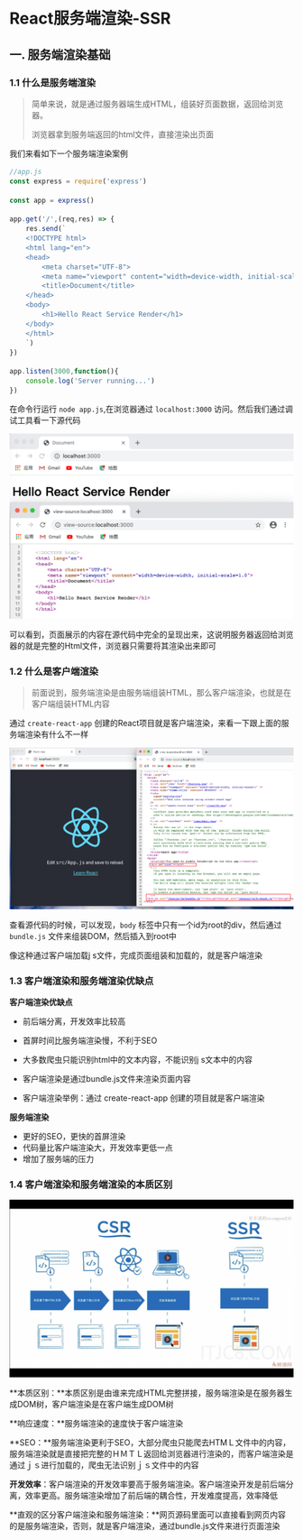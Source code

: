 # React服务端渲染-SSR

## 一. 服务端渲染基础

### 1.1 什么是服务端渲染

> 简单来说，就是通过服务器端生成HTML，组装好页面数据，返回给浏览器。
>
> 浏览器拿到服务端返回的html文件，直接渲染出页面

我们来看如下一个服务端渲染案例

~~~js
//app.js
const express = require('express')

const app = express()

app.get('/',(req,res) => {
    res.send(`
    <!DOCTYPE html>
    <html lang="en">
    <head>
        <meta charset="UTF-8">
        <meta name="viewport" content="width=device-width, initial-scale=1.0">
        <title>Document</title>
    </head>
    <body>
        <h1>Hello React Service Render</h1>
    </body>
    </html>
    `)
})

app.listen(3000,function(){
    console.log('Server running...')
})
~~~

在命令行运行 `node app.js`,在浏览器通过 `localhost:3000` 访问。然后我们通过调试工具看一下源代码

![image-20200915211735783](./React服务端渲染.assets/image-20200915211735783.png)

可以看到，页面展示的内容在源代码中完全的呈现出来，这说明服务器返回给浏览器的就是完整的Html文件，浏览器只需要将其渲染出来即可

### 1.2 什么是客户端渲染

> 前面说到，服务端渲染是由服务端组装HTML，那么客户端渲染，也就是在客户端组装HTML内容

通过 `create-react-app` 创建的React项目就是客户端渲染，来看一下跟上面的服务端渲染有什么不一样

![image-20200915214202109](./React服务端渲染.assets/image-20200915214202109.png)

查看源代码的时候，可以发现，`body` 标签中只有一个id为root的div，然后通过 `bundle.js` 文件来组装DOM，然后插入到root中

像这种通过客户端加载j s文件，完成页面组装和加载的，就是客户端渲染

### 1.3 客户端渲染和服务端渲染优缺点

**客户端渲染优缺点**

- 前后端分离，开发效率比较高

- 首屏时间比服务端渲染慢，不利于SEO
- 大多数爬虫只能识别html中的文本内容，不能识别j s文本中的内容
- 客户端渲染是通过bundle.js文件来渲染页面内容
- 客户端渲染举例：通过 create-react-app 创建的项目就是客户端渲染

**服务端渲染**

- 更好的SEO，更快的首屏渲染
- 代码量比客户端渲染大，开发效率更低一点
- 增加了服务端的压力

### 1.4 客户端渲染和服务端渲染的本质区别

![image-20200915214202109](./React服务端渲染.assets/Snipaste_2020-09-15_13-59-57.png)

**本质区别：**本质区别是由谁来完成HTML完整拼接，服务端渲染是在服务器生成DOM树，客户端渲染是在客户端生成DOM树

**响应速度：**服务端渲染的速度快于客户端渲染

**SEO：**服务端渲染更利于SEO，大部分爬虫只能爬去HTMＬ文件中的内容，服务端渲染就是直接把完整的ＨＭＴＬ返回给浏览器进行渲染的，而客户端渲染是通过ｊｓ进行加载的，爬虫无法识别ｊｓ文件中的内容

**开发效率**：客户端渲染的开发效率要高于服务端渲染。客户端渲染开发是前后端分离，效率更高。服务端渲染增加了前后端的耦合性，开发难度提高，效率降低

**直观的区分客户端渲染和服务端渲染：**网页源码里面可以直接看到网页内容的是服务端渲染，否则，就是客户端渲染，通过bundle.js文件来进行页面渲染


